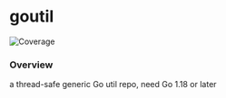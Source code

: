 # goutil
![Coverage](https://img.shields.io/badge/Coverage-100.0%25-brightgreen)

### Overview
a thread-safe generic Go util repo, need Go 1.18 or later
